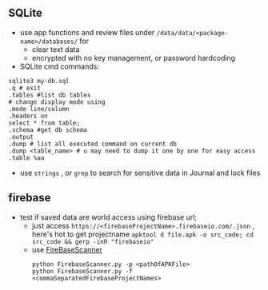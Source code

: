 ## SQLite
- use app functions and review files under `/data/data/<package-name>/databases/` for
	- clear text data
	- encrypted with no key management, or password hardcoding  
- SQLite cmd commands:
```sqlite
sqlite3 my-db.sql
.q # exit
.tables #list db tables
# change display mode using 
.mode line/column
.headers on
select * from table;
.schema #get db schema
.output 
.dump # list all executed command on current db
.dump <table_name> # u may need to dump it one by one for easy access
.table %aa
```
- use `strings` , or `grep` to search for sensitive data in Journal and lock files
## firebase
- test if saved data are world access using firebase url; 
	- just access `https://<firebaseProjectName>.firebaseio.com/.json` , here's hot to get projectname `apktool d file.apk -o src_code; cd src_code && gerp -inR "firebaseio"`
	- use [FireBaseScanner](https://github.com/shivsahni/FireBaseScanner) 
		```shell
		python FirebaseScanner.py -p <pathOfAPKFile> 
		python FirebaseScanner.py -f <commaSeparatedFirebaseProjectNames>
		```